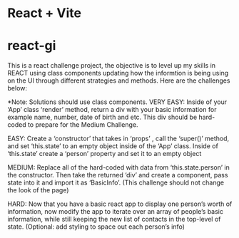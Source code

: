 # React + Vite

# react-gi

This is a react challenge project, the objective is to level up my skills in REACT using class components updating how the informtion is being  using on the UI through different strategies and methods. 
Here are the challenges below: 

*Note:  Solutions should use class components. 
VERY EASY: Inside of your ‘App’ class ‘render’ method, return a div with your basic information for example name, number, date of birth and etc. This div should be hard-coded to prepare for the Medium Challenge.


EASY: Create a ‘constructor’ that takes in ‘props’ , call the ‘super()’ method, and set ‘this.state’ to an empty object inside of the ‘App’ class. Inside of ‘this.state’ create a ‘person’ property and set it to an empty object


MEDIUM: Replace all of the hard-coded with data from ‘this.state.person’ in the constructor.  Then take the returned ‘div’ and create a component, pass state into it and import it as ‘BasicInfo’. (This challenge should not change the look of the page)


HARD: Now that you have a basic react app to display one person’s worth of information, now modify the app to iterate over an array of people’s basic information, while still keeping the new list of contacts in the top-level of state.
(Optional: add styling to space out each person’s info)